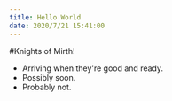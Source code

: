 ```yaml
---
title: Hello World
date: 2020/7/21 15:41:00
---
```


#Knights of Mirth!

* Arriving when they're good and ready.
* Possibly soon.
* Probably not.